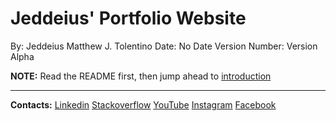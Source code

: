 # Jeddeius' Portfolio Website

By: Jeddeius Matthew J. Tolentino
Date: No Date
Version Number: Version Alpha

**NOTE:** Read the README first, then jump ahead to [introduction](Project%20Documentation\content\section1\01-introduction.md)

---

**Contacts:**
[Linkedin]
[Stackoverflow]
[YouTube]
[Instagram]
[Facebook]



<!-- REFERENCES -->

[Linkedin]: https://www.linkedin.com/in/jeddeius-matthew-tolentino-52200b219/ "Linkedin Profile"

[YouTube]: https://www.youtube.com/channel/UCwhGC-fazM5BbuLePzO_5bA "YouTube Channel"

[Instagram]: https://www.instagram.com/ "Instagram Profile"

[Facebook]: https://www.facebook.com/ "Facebook Business Profile"

[Stackoverflow]: https://stackoverflow.com/users/15348463/jeddeius "Stackoverflow Profile"